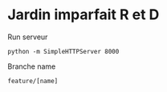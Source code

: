 Jardin imparfait R et D 
================

Run serveur
 
`python -m SimpleHTTPServer 8000`

Branche name 

`feature/[name]` 